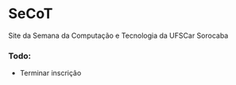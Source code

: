 SeCoT
=====

Site da Semana da Computação e Tecnologia da UFSCar Sorocaba

### Todo:

- Terminar inscrição